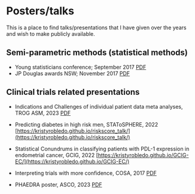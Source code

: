 # Posters/talks

This is a place to find talks/presentations that I have given over the years and wish to make publicly available. 

## Semi-parametric methods (statistical methods)

- Young statisticians conference; September 2017 [PDF](https://github.com/kristyrobledo/talks/blob/master/Semiparametric%20variance_Youngstats_Sept17.pdf)
- JP Douglas awards NSW; November 2017 [PDF](https://github.com/kristyrobledo/talks/blob/master/NewMethodSemiparametricVariance_JPDouglas_Nov2016.pdf)

## Clinical trials related presentations

- Indications and Challenges of individual patient data meta analyses, TROG ASM, 2023 [PDF](https://github.com/kristyrobledo/talks/blob/master/TROG_ASM_IPDMA_JUNE23.pdf)

- Predicting diabetes in high risk men, STAToSPHERE, 2022 [https://kristyrobledo.github.io/riskscore_talk/](https://kristyrobledo.github.io/riskscore_talk/)

- Statistical Conundrums in classifying patients with PDL-1 expression in endometrial cancer, GCIG, 2022 [https://kristyrobledo.github.io/GCIG-EC/](https://kristyrobledo.github.io/GCIG-EC/)

- Interpreting trials with more confidence, COSA, 2017 [PDF](https://github.com/kristyrobledo/talks/blob/master/Interpretingtrials_COSA_Nov17.pdf)

- PHAEDRA poster, ASCO, 2023 [PDF](https://github.com/kristyrobledo/talks/blob/master/ASCO_2023_poster_5604_Molecular_ver4.pdf)